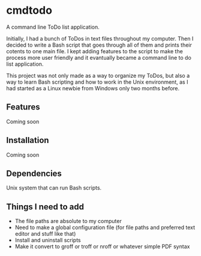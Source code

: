 # cmdtodo
A command line ToDo list application.

Initially, I had a bunch of ToDos in text files throughout my computer. Then I decided to write a Bash script that goes through
all of them and prints their cotents to one main file. I kept adding features to the script to make the process more user friendly
and it evantually became a command line to do list application.

This project was not only made as a way to organize my ToDos, but also a way to learn Bash scripting and how to work in the Unix environment,
as I had started as a Linux newbie from Windows only two months before.

## Features
Coming soon

## Installation
Coming soon

## Dependencies
Unix system that can run Bash scripts.

## Things I need to add
- The file paths are absolute to my computer
- Need to make a global configuration file (for file paths and preferred text editor and stuff like that)
- Install and uninstall scripts
- Make it convert to groff or troff or nroff or whatever simple PDF syntax
